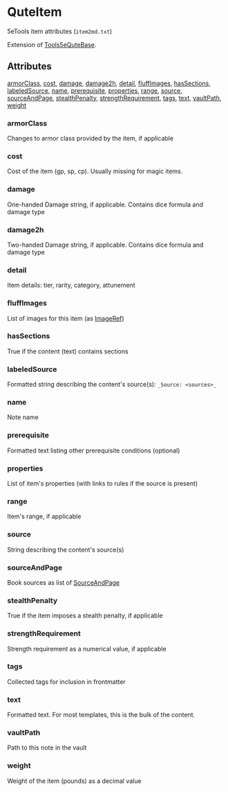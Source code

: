 # QuteItem

5eTools item attributes (`item2md.txt`)

Extension of [Tools5eQuteBase](Tools5eQuteBase.md).

## Attributes

[armorClass](#armorclass), [cost](#cost), [damage](#damage), [damage2h](#damage2h), [detail](#detail), [fluffImages](#fluffimages), [hasSections](#hassections), [labeledSource](#labeledsource), [name](#name), [prerequisite](#prerequisite), [properties](#properties), [range](#range), [source](#source), [sourceAndPage](#sourceandpage), [stealthPenalty](#stealthpenalty), [strengthRequirement](#strengthrequirement), [tags](#tags), [text](#text), [vaultPath](#vaultpath), [weight](#weight)


### armorClass

Changes to armor class provided by the item, if applicable

### cost

Cost of the item (gp, sp, cp). Usually missing for magic items.

### damage

One-handed Damage string, if applicable. Contains dice formula and damage type

### damage2h

Two-handed Damage string, if applicable. Contains dice formula and damage type

### detail

Item details: tier, rarity, category, attunement

### fluffImages

List of images for this item (as [ImageRef](../ImageRef.md))

### hasSections

True if the content (text) contains sections

### labeledSource

Formatted string describing the content's source(s): `_Source: <sources>_`

### name

Note name

### prerequisite

Formatted text listing other prerequisite conditions (optional)

### properties

List of item's properties (with links to rules if the source is present)

### range

Item's range, if applicable

### source

String describing the content's source(s)

### sourceAndPage

Book sources as list of [SourceAndPage](../SourceAndPage.md)

### stealthPenalty

True if the item imposes a stealth penalty, if applicable

### strengthRequirement

Strength requirement as a numerical value, if applicable

### tags

Collected tags for inclusion in frontmatter

### text

Formatted text. For most templates, this is the bulk of the content.

### vaultPath

Path to this note in the vault

### weight

Weight of the item (pounds) as a decimal value
